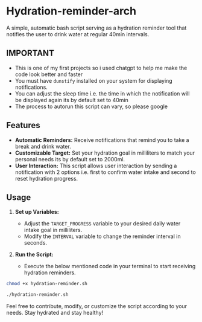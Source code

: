 # Hydration-reminder-arch
A simple, automatic bash script serving as a hydration reminder tool that notifies the user to drink water at regular 40min intervals.

## IMPORTANT
- This is one of my first projects so i used chatgpt to help me make the code look better and faster
- You must have `dunstify` installed on your system for displaying notifications.
- You can adjust the sleep time i.e. the time in which the notification will be displayed again its by default set to 40min
- The process to autorun this script can vary, so please google 
## Features
- **Automatic Reminders:** Receive notifications that remind you to take a break and drink water.
- **Customizable Target:** Set your hydration goal in milliliters to match your personal needs its by default set to 2000ml.
- **User Interaction:** This script allows user interaction by sending a notification with 2 options i.e. first to confirm water intake and second to reset hydration progress.

## Usage
1. **Set up Variables:**
   - Adjust the `TARGET_PROGRESS` variable to your desired daily water intake goal in milliliters.
   - Modify the `INTERVAL` variable to change the reminder interval in seconds.

2. **Run the Script:**
   - Execute the below mentioned code in your terminal to start receiving hydration reminders.

```bash
chmod +x hydration-reminder.sh
```
```bash
./hydration-reminder.sh
```


















Feel free to contribute, modify, or customize the script according to your needs. Stay hydrated and stay healthy!
